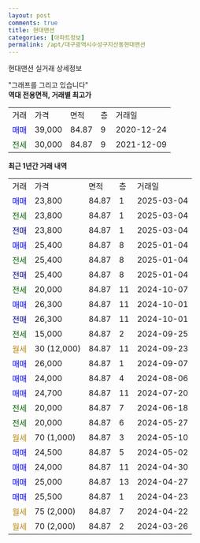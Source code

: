 ```yaml
---
layout: post
comments: true
title: 현대맨션
categories: [아파트정보]
permalink: /apt/대구광역시수성구지산동현대맨션
---
```


현대맨션 실거래 상세정보

<script type="text/javascript">
  google.charts.load('current', {'packages':['line', 'corechart']});
  google.charts.setOnLoadCallback(drawChart);

  function drawChart() {
    var data = new google.visualization.DataTable();
    data.addColumn('date', '거래일');
    data.addColumn('number', "매매");
    data.addColumn('number', "전세");
    data.addColumn('number', "전매");

    data.addRows([[new Date(Date.parse("2025-03-04")), 23800, null, null], [new Date(Date.parse("2025-03-04")), null, 23800, null], [new Date(Date.parse("2025-03-04")), null, null, 23800], [new Date(Date.parse("2025-01-04")), 25400, null, null], [new Date(Date.parse("2025-01-04")), null, 25400, null], [new Date(Date.parse("2025-01-04")), null, null, 25400], [new Date(Date.parse("2024-10-07")), null, 20000, null], [new Date(Date.parse("2024-10-01")), 26300, null, null], [new Date(Date.parse("2024-10-01")), null, null, 26300], [new Date(Date.parse("2024-09-25")), null, 15000, null], [new Date(Date.parse("2024-09-23")), null, null, null], [new Date(Date.parse("2024-09-07")), 26000, null, null], [new Date(Date.parse("2024-08-06")), 24000, null, null], [new Date(Date.parse("2024-07-20")), 24700, null, null], [new Date(Date.parse("2024-06-18")), null, 20000, null], [new Date(Date.parse("2024-05-27")), null, 20000, null], [new Date(Date.parse("2024-05-10")), null, null, null], [new Date(Date.parse("2024-05-02")), 24500, null, null], [new Date(Date.parse("2024-04-30")), 24000, null, null], [new Date(Date.parse("2024-04-27")), 25000, null, null], [new Date(Date.parse("2024-04-23")), 25500, null, null], [new Date(Date.parse("2024-04-22")), null, null, null], [new Date(Date.parse("2024-03-26")), null, null, null]]);

    var options = {
      hAxis: {
        format: 'yyyy/MM/dd'
      },    
      lineWidth: 0,
      pointsVisible: true,    
      title: '최근 1년간 유형별 실거래가 분포',
      legend: { position: 'bottom' }
    };

    var formatter = new google.visualization.NumberFormat({pattern:'###,###'} );
    formatter.format(data, 1);
    formatter.format(data, 2);
    
    setTimeout(function() {
        var chart = new google.visualization.LineChart(document.getElementById('columnchart_material'));
        chart.draw(data, (options));
        document.getElementById('loading').style.display = 'none';
    }, 200);
  }
</script>


<div id="loading" style="z-index:20; display: block; margin-left: 0px">"그래프를 그리고 있습니다"</div>
<div id="columnchart_material" style="width: 95%; margin-left: 0px; display: block"></div>
<!-- contents start -->
<b>역대 전용면적, 거래별 최고가</b>
<table class="sortable">
    <tr>
      <td>거래</td>
      <td>가격</td>
      <td>면적</td>
      <td>층</td>
      <td>거래일</td>
    </tr>
        <tr>
          <td><a style="color: blue">매매</a></td>
          <td>39,000</td>
          <td>84.87</td>
          <td>9</td>
          <td>2020-12-24</td>
        </tr>        
        <tr>
              <td><a style="color: darkgreen">전세</a></td>
              <td>30,000</td>
              <td>84.87</td>
              <td>9</td>
              <td>2021-12-09</td>
            </tr>        
    
</table>

<b>최근 1년간 거래 내역</b>

<table class="sortable">
    <tr>
      <td>거래</td>
      <td>가격</td>
      <td>면적</td>
      <td>층</td>
      <td>거래일</td>
    </tr>
    <tr>
      <td><a style="color: blue">매매</a></td>
      <td>23,800</td>
      <td>84.87</td>
      <td>1</td>
      <td>2025-03-04</td>
    </tr>          <tr>
      <td><a style="color: darkgreen">전세</a></td>
      <td>23,800</td>
      <td>84.87</td>
      <td>1</td>
      <td>2025-03-04</td>
    </tr>          <tr>
      <td><a style="color: darkblue">전매</a></td>
      <td>23,800</td>
      <td>84.87</td>
      <td>1</td>
      <td>2025-03-04</td>
    </tr>          <tr>
      <td><a style="color: blue">매매</a></td>
      <td>25,400</td>
      <td>84.87</td>
      <td>8</td>
      <td>2025-01-04</td>
    </tr>          <tr>
      <td><a style="color: darkgreen">전세</a></td>
      <td>25,400</td>
      <td>84.87</td>
      <td>8</td>
      <td>2025-01-04</td>
    </tr>          <tr>
      <td><a style="color: darkblue">전매</a></td>
      <td>25,400</td>
      <td>84.87</td>
      <td>8</td>
      <td>2025-01-04</td>
    </tr>          <tr>
      <td><a style="color: darkgreen">전세</a></td>
      <td>20,000</td>
      <td>84.87</td>
      <td>11</td>
      <td>2024-10-07</td>
    </tr>          <tr>
      <td><a style="color: blue">매매</a></td>
      <td>26,300</td>
      <td>84.87</td>
      <td>11</td>
      <td>2024-10-01</td>
    </tr>          <tr>
      <td><a style="color: darkblue">전매</a></td>
      <td>26,300</td>
      <td>84.87</td>
      <td>11</td>
      <td>2024-10-01</td>
    </tr>          <tr>
      <td><a style="color: darkgreen">전세</a></td>
      <td>15,000</td>
      <td>84.87</td>
      <td>2</td>
      <td>2024-09-25</td>
    </tr>          <tr>
      <td><a style="color: darkgoldenrod">월세</a></td>
      <td>30 (12,000)</td>
      <td>84.87</td>
      <td>11</td>
      <td>2024-09-23</td>
    </tr>          <tr>
      <td><a style="color: blue">매매</a></td>
      <td>26,000</td>
      <td>84.87</td>
      <td>1</td>
      <td>2024-09-07</td>
    </tr>          <tr>
      <td><a style="color: blue">매매</a></td>
      <td>24,000</td>
      <td>84.87</td>
      <td>4</td>
      <td>2024-08-06</td>
    </tr>          <tr>
      <td><a style="color: blue">매매</a></td>
      <td>24,700</td>
      <td>84.87</td>
      <td>11</td>
      <td>2024-07-20</td>
    </tr>          <tr>
      <td><a style="color: darkgreen">전세</a></td>
      <td>20,000</td>
      <td>84.87</td>
      <td>7</td>
      <td>2024-06-18</td>
    </tr>          <tr>
      <td><a style="color: darkgreen">전세</a></td>
      <td>20,000</td>
      <td>84.87</td>
      <td>6</td>
      <td>2024-05-27</td>
    </tr>          <tr>
      <td><a style="color: darkgoldenrod">월세</a></td>
      <td>70 (1,000)</td>
      <td>84.87</td>
      <td>3</td>
      <td>2024-05-10</td>
    </tr>          <tr>
      <td><a style="color: blue">매매</a></td>
      <td>24,500</td>
      <td>84.87</td>
      <td>5</td>
      <td>2024-05-02</td>
    </tr>          <tr>
      <td><a style="color: blue">매매</a></td>
      <td>24,000</td>
      <td>84.87</td>
      <td>11</td>
      <td>2024-04-30</td>
    </tr>          <tr>
      <td><a style="color: blue">매매</a></td>
      <td>25,000</td>
      <td>84.87</td>
      <td>13</td>
      <td>2024-04-27</td>
    </tr>          <tr>
      <td><a style="color: blue">매매</a></td>
      <td>25,500</td>
      <td>84.87</td>
      <td>1</td>
      <td>2024-04-23</td>
    </tr>          <tr>
      <td><a style="color: darkgoldenrod">월세</a></td>
      <td>75 (2,000)</td>
      <td>84.87</td>
      <td>7</td>
      <td>2024-04-22</td>
    </tr>          <tr>
      <td><a style="color: darkgoldenrod">월세</a></td>
      <td>70 (2,000)</td>
      <td>84.87</td>
      <td>2</td>
      <td>2024-03-26</td>
    </tr>      </table>
<!-- contents end -->    

